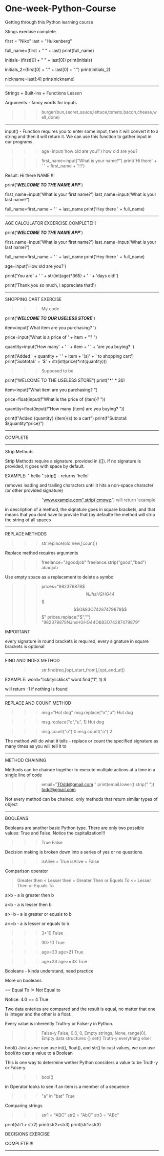 # One-week-Python-Course
Getting through this Python learning course

Stings exercise complete

first = "Niko"
last = "Hulkenberg"

full_name=(first + " " + last)
print(full_name)

initials=(first[0] + " " + last[0])
print(initials)

initials_2=(first[0] + "." + last[0] + ".")
print(initials_2)

nickname=last[:4]
print(nickname)


-----------------------------------------------

Strings + Built-Ins + Functions Lesson

Arguments - fancy words for inputs

>>> burger(bun,secret_sauce,lettuce,tomato,bacon,cheese,well_done)

-----------------------------------------------

input() - Function requires you to enter some input, then it will convert it to a string and then it will return it. We can use this function to gather input in our programs.

>>>age=input('how old are you?')
how old are you?

>>>first_name=input("What is your name?")
print('Hi there' + ' ' + first_name + '!!!')

Result: Hi there NAME !!!

>>>

print('***WELCOME TO THE NAME APP***')

first_name=input('What is your first name?')
last_name=input('What is your last name?')

full_name=first_name + ' ' + last_name
print('Hey there ' + full_name)

-----------------------------------------------

AGE CALCULATOR EXCERCISE COMPLETE!!!

print('***WELCOME TO THE NAME APP***')

first_name=input('What is your first name?')
last_name=input('What is your last name?')

full_name=first_name + ' ' + last_name
print('Hey there ' + full_name)

age=input('How old are you?')

print('You are' + ' ' + str(int(age)*365) + ' ' + 'days old!')

print('Thank you so much, I appreciate that!')

-----------------------------------------------

SHOPPING CART EXERCISE

>>>My code

print('***WELCOME TO OUR USELESS STORE***')

item=input('What item are you purchasing? ')

price=input('What is a price of ' + item + "? ")

quantity=input('How many' + ' ' + item + ' ' + 'are you buying? ')

print('Added ' + quantity + ' ' + item + '(s)' + ' to shopping cart')
print('Subtotal:' + '$' + str(int(price)*int(quantity)))

>>>Supposed to be

print("WELCOME TO THE USELESS STORE")
print("*" * 30)

item=input("What item are you purchasing? ")

price=float(input(f"What is the price of {item}? "))

quantity=float(input(f"How many {item} are you buying? "))

print(f"Added {quantity} {item}(s) to a cart")
print(f"Subtotal: ${quantity*price}")

-----------------------------------------------
COMPLETE

-----------------------------------------------

Strip Methods

Strip Methods require a signature, provided in ([]). If no signature is provided, it goes with space by default.

EXAMPLE: "        hello    ".strip() - returns 'hello'

removes leading and trailing characters until it hits a non-space character (or other provided signature)

>>> "www.example.com".strip('cmowz.') will return 'example'

in description of a method, the siqnature goes in square brackets, and that means that you dont have to provide that (by defaulte the method will strip the string of all spaces

-----------------------------------------------

REPLACE METHODS

>>>str.replace(old,new,[count])

Replace method requires arguments

>>> freelance="agoodjob"
freelance.strip("good","bad")
abadjob

Use empty space as a replacement to delete a symbol

>>> prices="982379879$$$NJhsHGHG44$$$$$O&83O74287479879$$$"
prices.replace("$","")
"982379879NJhsHGHG44O&83O74287479879"

IMPORTANT

every signature in round brackets is required, every signature in square brackets is optional 

-----------------------------------------------

FIND AND INDEX METHOD

>>>str.find(req,[opt_start_from],[opt_end_at])

EXAMPLE: word="lickitylicklick"
word.find("l", 1)
8

will return -1 if nothing is found

-----------------------------------------------

REPLACE AND COUNT METHOD

>>> msg="Hot dog"
msg.replace("o","u")
Hut dug

>>> msg.replace("o","u", 1)
Hut dog

>>> msg.count("u")
0
msg.count("o")
2

The method will do what it tells - replace or count the specified signature as many times as you will tell it to

-----------------------------------------------

METHOD CHAINING

Methods can be chainde together to execute multiple actions at a time in a single line of code

>>> email="TOdd@gmail.com    "
print(email.lower().strip(" "))
todd@gmail.com

Not every method can be chained, only methods that return similar types of object

-----------------------------------------------

BOOLEANS

Booleans are another basic Python type. There are only two possible values: True and False. Notice the capitalization!!!

>>> True
>>> False

Decision making is broken down into a series of yes or no questions.

>>> isAlive = True
>>> isAlive = False

Comparison operator

> Greater then
< Lesser then
>= Greater Then or Equels To
<= Lesser Then or Equals To

a>b - a is greater then b

a<b - a is lesser then b

a>=b - a is greater or equals to b

a<=b - a is lesser or equals to b

>>> 3>10
False

>>> 30>10
True

>>> age=33
age>21
True

>>> age+33
age>=33
True

Booleans - kinda understand, need practice

More on booleans

== Equal To
!= Not Equal to

Notice: 4.0 == 4
True

Two data enteries are compared and the result is equal, no matter that one is integer and the other is a float.

Every value is inherently Truth-y or False-y in Python.

>>> False-y False, 0.0, 0, Empty strings, None, range(0), Empty data structures [](){} set()
>>> Truth-y everything else!

bool()
Just as we can use int(), float(), and str() to cast values, we can use bool()to cast a value to a Boolean

This is one way to determine wether Python considers a value to be Truth-y or False-y

>>> bool()

in Operator looks to see if an item is a member of a sequence

>>> "a" in "bat"
True

Comparing strings

>>> str1 = "ABC"
str2 = "AbC"
str3 = "ABc"

print(str1 > str2)
print(str2>str3)
print(str1>str3)

DECISIONS EXERCISE

COMPLETE!!!!

-----------------------------------------------

